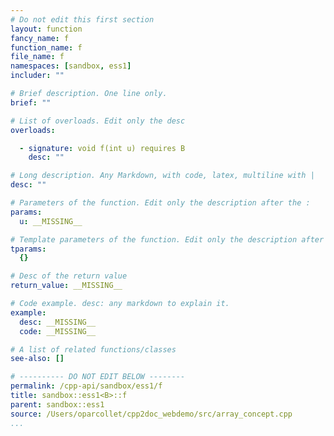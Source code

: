 ```yaml
---
# Do not edit this first section
layout: function
fancy_name: f
function_name: f
file_name: f
namespaces: [sandbox, ess1]
includer: ""

# Brief description. One line only.
brief: ""

# List of overloads. Edit only the desc
overloads:

  - signature: void f(int u) requires B
    desc: ""

# Long description. Any Markdown, with code, latex, multiline with |
desc: ""

# Parameters of the function. Edit only the description after the :
params:
  u: __MISSING__

# Template parameters of the function. Edit only the description after the :
tparams:
  {}

# Desc of the return value
return_value: __MISSING__

# Code example. desc: any markdown to explain it.
example:
  desc: __MISSING__
  code: __MISSING__

# A list of related functions/classes
see-also: []

# ---------- DO NOT EDIT BELOW --------
permalink: /cpp-api/sandbox/ess1/f
title: sandbox::ess1<B>::f
parent: sandbox::ess1
source: /Users/oparcollet/cpp2doc_webdemo/src/array_concept.cpp
...
```


